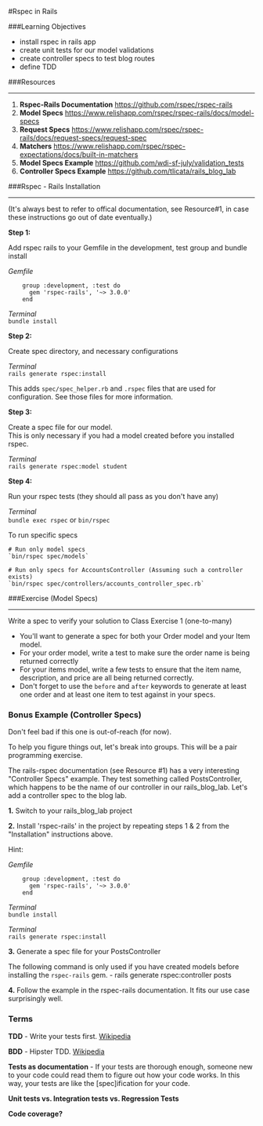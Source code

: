#Rspec in Rails

###Learning Objectives
- install rspec in rails app
- create unit tests for our model validations
- create controller specs to test blog routes
- define TDD

###Resources
______________

1. **Rspec-Rails Documentation** https://github.com/rspec/rspec-rails  
2. **Model Specs** https://www.relishapp.com/rspec/rspec-rails/docs/model-specs  
3. **Request Specs** https://www.relishapp.com/rspec/rspec-rails/docs/request-specs/request-spec  
4. **Matchers**  https://www.relishapp.com/rspec/rspec-expectations/docs/built-in-matchers
5. **Model Specs Example** https://github.com/wdi-sf-july/validation_tests
6. **Controller Specs Example** https://github.com/tlicata/rails_blog_lab

###Rspec - Rails Installation
_____________________________

(It's always best to refer to offical documentation, see Resource#1,
in case these instructions go out of date eventually.)

**Step 1:**  

Add rspec rails to your Gemfile in the development, test group and bundle install  

*Gemfile*

        group :development, :test do
          gem 'rspec-rails', '~> 3.0.0'
        end

*Terminal*  
`bundle install`  

**Step 2:**  

Create spec directory, and necessary configurations  

*Terminal*  
`rails generate rspec:install`  

This adds `spec/spec_helper.rb` and `.rspec` files that are used for configuration. See those files for more information.  

**Step 3:**  

Create a spec file for our model.  
This is only necessary if you had a model created before you installed rspec.  

*Terminal*  
`rails generate rspec:model student`  

**Step 4:**  

Run your rspec tests (they should all pass as you don't have any)  

*Terminal*  
`bundle exec rspec` or `bin/rspec`

To run specific specs

```
# Run only model specs
`bin/rspec spec/models`

# Run only specs for AccountsController (Assuming such a controller exists)
`bin/rspec spec/controllers/accounts_controller_spec.rb`
```

###Exercise (Model Specs)
__________________

Write a spec to verify your solution to Class Exercise 1 (one-to-many)

  - You'll want to generate a spec for both your Order model and your Item model.
  - For your order model, write a test to make sure the order name is being returned correctly
  - For your items model, write a few tests to ensure that the item name, description, and price are all being returned correctly.
  - Don't forget to use the `before` and `after` keywords to generate at least one order and at least one item to test against in your specs.

### Bonus Example (Controller Specs)

Don't feel bad if this one is out-of-reach (for now).

To help you figure things out, let's break into groups. This will be a pair programming exercise.

The rails-rspec documentation (see Resource #1) has a very interesting
"Controller Specs" example.  They test something called
PostsController, which happens to be the name of our controller in our
rails_blog_lab. Let's add a controller spec to the blog lab.

__1.__ Switch to your rails_blog_lab project

__2.__ Install 'rspec-rails' in the project by repeating steps 1 & 2 from the "Installation" instructions above.
  
Hint:

*Gemfile*

        group :development, :test do
          gem 'rspec-rails', '~> 3.0.0'
        end

*Terminal*  
`bundle install`  

*Terminal*  
`rails generate rspec:install`  


__3.__ Generate a spec file for your PostsController

  The following command is only used if you have created models before installing the `rspec-rails` gem.
    - rails generate rspec:controller posts

__4.__ Follow the example in the rspec-rails documentation. It fits
our use case surprisingly well.

### Terms

**TDD** - Write your tests first. [Wikipedia](http://en.wikipedia.org/wiki/Test-driven_development)

**BDD** - Hipster TDD. [Wikipedia](http://en.wikipedia.org/wiki/Behavior-driven_development)

**Tests as documentation** - If your tests are thorough enough,
  someone new to your code could read them to figure out how your code
  works. In this way, your tests are like the [spec]ification for your
  code.

**Unit tests vs. Integration tests vs. Regression Tests**

**Code coverage?**
